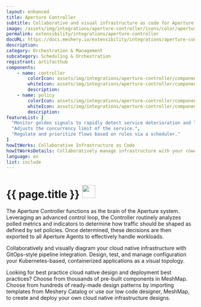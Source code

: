 ```yaml
---
layout: enhanced
title: Aperture Controller
subtitle: Collaborative and visual infrastructure as code for Aperture Controller
image: /assets/img/integrations/aperture-controller/icons/color/aperture-controller-color.svg
permalink: extensibility/integrations/aperture-controller
docURL: https://docs.meshery.io/extensibility/integrations/aperture-controller
description: 
category: Orchestration & Management
subcategory: Scheduling & Orchestration
registrant: artifacthub
components: 
	- name: controller
		colorIcon: assets/img/integrations/aperture-controller/components/controller/icons/color/controller-color.svg
		whiteIcon: assets/img/integrations/aperture-controller/components/controller/icons/white/controller-white.svg
		description: 
	- name: policy
		colorIcon: assets/img/integrations/aperture-controller/components/policy/icons/color/policy-color.svg
		whiteIcon: assets/img/integrations/aperture-controller/components/policy/icons/white/policy-white.svg
		description: 
featureList: [
  "Monitor golden signals to rapidly detect service deterioration and load build-up.",
  "Adjusts the concurrency limit of the service.",
  "Regulate and prioritize flows based on rules via a scheduler."
]
howItWorks: Collaborative Infrastructure as Code
howItWorksDetails: Collaboratively manage infrastructure with your coworkers synchronously sharing the same designs.
language: en
list: include
---
```

<h1>{{ page.title }} <img src="{{ page.image }}" style="width: 35px; height: 35px;" /></h1>

<p>
The Aperture Controller functions as the brain of the Aperture system. Leveraging an advanced control loop, the Controller routinely analyzes polled metrics and indicators to determine how traffic should be shaped as defined by set policies. Once determined, these decisions are then exported to all Aperture Agents to effectively handle workloads.
</p>
<p>
    Collaboratively and visually diagram your cloud native infrastructure with GitOps-style pipeline integration. Design, test, and manage configuration your Kubernetes-based, containerized applications as a visual topology.
</p>
<p>
    Looking for best practice cloud native design and deployment best practices? Choose from thousands of pre-built components in MeshMap. Choose from hundreds of ready-made design patterns by importing templates from Meshery Catalog or use our low code designer, MeshMap, to create and deploy your own cloud native infrastructure designs.
</p>
